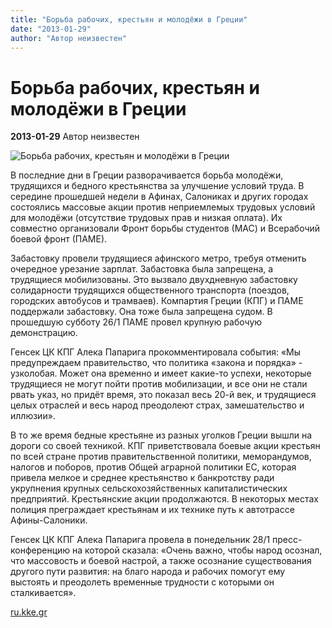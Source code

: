 ```yaml
---
title: "Борьба рабочих, крестьян и молодёжи в Греции"
date: "2013-01-29"
author: "Автор неизвестен"
---
```


# Борьба рабочих, крестьян и молодёжи в Греции

**2013-01-29** Автор неизвестен

![Борьба рабочих, крестьян и молодёжи в Греции](http://www.rizospastis.gr/getImage.do?size=medium&id=389241&format=.jpg)

В последние дни в Греции разворачивается борьба молодёжи, трудящихся и бедного крестьянства за улучшение условий труда. В середине прошедшей недели в Афинах, Салониках и других городах состоялись массовые акции против неприемлемых трудовых условий для молодёжи (отсутствие трудовых прав и низкая оплата). Их совместно организовали Фронт борьбы студентов (МАС) и Всерабочий боевой фронт (ПАМЕ).

Забастовку провели трудящиеся афинского метро, требуя отменить очередное урезание зарплат. Забастовка была запрещена, а трудящиеся мобилизованы. Это вызвало двухдневную забастовку солидарности трудящихся общественного транспорта (поездов, городских автобусов и трамваев). Компартия Греции (КПГ) и ПАМЕ поддержали забастовку. Она тоже была запрещена судом. В прошедшую субботу 26/1 ПАМЕ провел крупную рабочую демонстрацию.

Генсек ЦК КПГ Алека Папарига прокомментировала события: «Мы предупреждаем правительство, что политика «закона и порядка» - узколобая. Может она временно и имеет какие-то успехи, некоторые трудящиеся не могут пойти против мобилизации, и все они не стали рвать указ, но придёт время, это показал весь 20-й век, и трудящиеся целых отраслей и весь народ преодолеют страх, замешательство и иллюзии».

В то же время бедные крестьяне из разных уголков Греции вышли на дороги со своей техникой. КПГ приветствовала боевые акции крестьян по всей стране против правительственной политики, меморандумов, налогов и поборов, против Общей аграрной политики ЕС, которая привела мелкое и среднее крестьянство к банкротству ради укрупнения крупных сельскохозяйственных капиталистических предприятий. Крестьянские акции продолжаются. В некоторых местах полиция преграждает крестьянам и их технике путь к автотрассе Афины-Салоники.

Генсек ЦК КПГ Алека Папарига провела в понедельник 28/1 пресс-конференцию на которой сказала: «Очень важно, чтобы народ осознал, что массовость и боевой настрой, а также осознание существования другого пути развития: на благо народа и рабочих помогут ему выстоять и преодолеть временные трудности с которыми он сталкивается».

[ru.kke.gr](http://ru.kke.gr/news/news2013/2013-01-29-koinitopoiiseis)